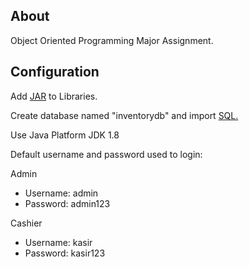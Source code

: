## About
Object Oriented Programming Major Assignment.

## Configuration
Add [JAR](https://github.com/user-attachments/files/15614474/JAR.zip) to Libraries.

Create database named "inventorydb" and import [SQL.](https://github.com/user-attachments/files/15614492/inventorydb.zip)

Use Java Platform JDK 1.8

Default username and password used to login:

Admin
- Username: admin
- Password: admin123

Cashier
- Username: kasir
- Password: kasir123
